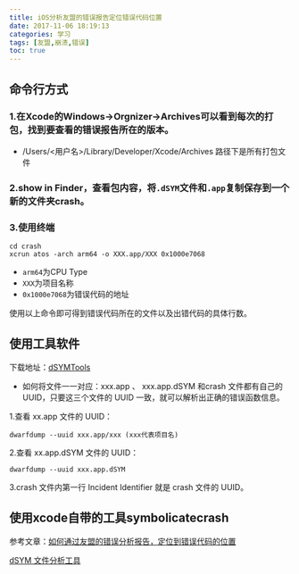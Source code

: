 ```yaml
---
title: iOS分析友盟的错误报告定位错误代码位置
date: 2017-11-06 18:19:13
categories: 学习
tags: [友盟,崩溃,错误]
toc: true
---
```


## 命令行方式
### 1.在Xcode的Windows->Orgnizer->Archives可以看到每次的打包，找到要查看的错误报告所在的版本。
 * /Users/<用户名>/Library/Developer/Xcode/Archives 路径下是所有打包文件
 
<!--more-->
### 2.show in Finder，查看包内容，将`.dSYM`文件和`.app`复制保存到一个新的文件夹crash。

### 3.使用终端
```
cd crash
xcrun atos -arch arm64 -o XXX.app/XXX 0x1000e7068
```

* `arm64`为CPU Type
*  `XXX`为项目名称
* `0x1000e7068`为错误代码的地址

使用以上命令即可得到错误代码所在的文件以及出错代码的具体行数。

## 使用工具软件
下载地址：[dSYMTools](https://github.com/answer-huang/dSYMTools)

* 如何将文件一一对应：xxx.app 、 xxx.app.dSYM 和crash 文件都有自己的 UUID，只要这三个文件的 UUID 一致，就可以解析出正确的错误函数信息。

1.查看 xx.app 文件的 UUID：
```
dwarfdump --uuid xxx.app/xxx (xxx代表项目名)
```

2.查看 xx.app.dSYM 文件的 UUID：
```
dwarfdump --uuid xxx.app.dSYM
```

3.crash 文件内第一行 Incident Identifier 就是 crash 文件的 UUID。

## 使用xcode自带的工具symbolicatecrash

参考文章：[如何通过友盟的错误分析报告，定位到错误代码的位置](http://www.jianshu.com/p/17fd659df460?open_source=weibo_search)

[dSYM 文件分析工具](http://www.cocoachina.com/ios/20141219/10694.html)

